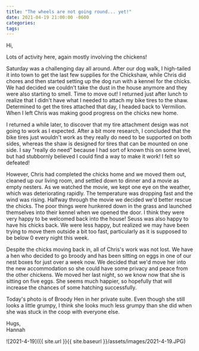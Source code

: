 ```yaml
---
title: "The wheels are not going round... yet!"
date: 2021-04-19 21:00:00 -0600
categories:
tags:
---
```


Hi,

Lots of activity here, again mostly involving the chickens!

Saturday was a challenging day all around. After our dog walk, I high-tailed it into town to get the last few supplies for the Chickshaw, while Chris did chores and then started setting up the dog run with a kennel for the chicks. We had decided we couldn't take the dust in the house anymore and they were also starting to smell. Time to move out! I returned just after lunch to realize that I didn't have what I needed to attach my bike tires to the shaw. Determined to get the tires attached that day, I headed back to Vermilion. When I left Chris was making good progress on the chicks new home.

I returned a while later, to discover that my tire attachment design was not going to work as I expected. After a bit more research, I concluded that the bike tires just wouldn't work as they really do need to be supported on both sides, whereas the shaw is designed for tires that can be mounted on one side. I say "really do need" because I had sort of known this on some level, but had stubbornly believed I could find a way to make it work! I felt so defeated!

However, Chris had completed the chicks home and we moved them out, cleaned up our living room, and settled down to dinner and a movie as empty nesters. As we watched the movie, we kept one eye on the weather, which was deteriorating rapidly. The temperature was dropping fast and the wind was rising. Halfway through the movie we decided we'd better rescue the chicks. The poor things were hunkered down in the grass and launched themselves into their kennel when we opened the door. I think they were very happy to be welcomed back into the house! Seuss was also happy to have his chicks back. We were less happy, but realized we may have been trying to move them outside a bit too fast, particularly as it is supposed to be below 0 every night this week.

Despite the chicks moving back in, all of Chris's work was not lost. We have a hen who decided to go broody and has been sitting on eggs in one of our nest boxes for just over a week now. We decided that we'd move her into the new accommodation so she could have some privacy and peace from the other chickens. We moved her last night, so we know now that she is sitting on five eggs. She seems much happier, so hopefully that will increase the chances of some hatching successfully.

Today's photo is of Broody Hen in her private suite. Even though she still looks a little grumpy, I think she looks much less grumpy than she did when she was stuck in the coop with everyone else.

Hugs,<br />
Hannah

![2021-4-19]({{ site.url }}{{ site.baseurl }}/assets/images/2021-4-19.JPG)